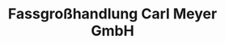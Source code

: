 ---
title: "Fassgroßhandlung Carl Meyer GmbH"
url: /hannover/fassgrosshandlung-carl-meyer-gmbh/
shop: Großhandel
---